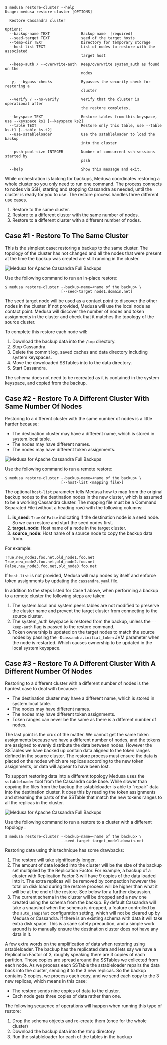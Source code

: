 
```
$ medusa restore-cluster --help
Usage: medusa restore-cluster [OPTIONS]

  Restore Cassandra cluster

Options:
  --backup-name TEXT              Backup name  [required]
  --seed-target TEXT              seed of the target hosts
  --temp-dir TEXT                 Directory for temporary storage
  --host-list TEXT                List of nodes to restore with the associated
                                  target host

  --keep-auth / --overwrite-auth  Keep/overwrite system_auth as found on the
                                  nodes

  -y, --bypass-checks             Bypasses the security check for restoring a
                                  cluster

  --verify / --no-verify          Verify that the cluster is operational after
                                  the restore completes,

  --keyspace TEXT                 Restore tables from this keyspace, use --keyspace ks1 [--keyspace ks2]
  --table TEXT                    Restore only this table, use --table ks.t1 [--table ks.t2]
  --use-sstableloader             Use the sstableloader to load the backup
                                  into the cluster

  --pssh-pool-size INTEGER        Number of concurrent ssh sessions started by
                                  pssh

  --help                          Show this message and exit.
```

While orchestration is lacking for backups, Medusa coordinates restoring a whole cluster so you only need to run one command. The process connects to nodes via SSH, starting and stopping Cassandra as needed, until the cluster is ready for you to use. The restore process handles three different use cases.

1. Restore to the same cluster. 
1. Restore to a different cluster with the same number of nodes. 
1. Restore to a different cluster with a different number of nodes.

## Case #1 - Restore To The Same Cluster

This is the simplest case: restoring a backup to the same cluster. The topology of the cluster has not changed and all the nodes that were present at the time the backup was created are still running in the cluster.

![Medusa for Apache Cassandra Full Backups](images/cassandra_medusa_restore_case_1.png)


Use the following command to run an in-place restore:  

```
$ medusa restore-cluster --backup-name=<name of the backup> \
                         [--seed-target node1.domain.net]
```

The seed target node will be used as a contact point to discover the other nodes in the cluster. If not provided, Medusa will use the local node as contact point. Medusa will discover the number of nodes and token assignments in the cluster and check that it matches the topology of the source cluster.

To complete this restore each node will:
 
1. Download the backup data into the `/tmp` directory.
1. Stop Cassandra.
1. Delete the commit log, saved caches and data directory including system keyspaces.
1. Move the downloaded SSTables into to the data directory.
1. Start Cassandra.

The schema does not need to be recreated as it is contained in the system keyspace, and copied from the backup.


## Case #2 - Restore To A Different Cluster With Same Number Of Nodes

Restoring to a different cluster with the same number of nodes is a little harder because:

- The destination cluster may have a different name, which is stored in system.local table.
- The nodes may have different names.
- The nodes may have different token assignments.

![Medusa for Apache Cassandra Full Backups](images/cassandra_medusa_restore_case_2.png)

Use the following command to run a remote restore:

```
$ medusa restore-cluster --backup-name=<name of the backup> \
                         [--host-list <mapping file>]
```

The optional `host-list` parameter tells Medusa how to map from the original backup nodes to the destination nodes in the new cluster, which is assumed to be a working Cassandra cluster. The mapping file must be a Command Separated File (without a heading row) with the following columns: 

1. **is_seed**: `True` or `False` indicating if the destination node is a seed node. So we can restore and start the seed nodes first. 
1. **target_node**: Host name of a node in the target cluster. 
1. **source_node**: Host name of a source node to copy the backup data from. 

For example:  

```
True,new_node1.foo.net,old_node1.foo.net
True,new_node2.foo.net,old_node2.foo.net
False,new_node3.foo.net,old_node3.foo.net
```

If `host-list` is not provided, Medusa will map nodes by itself and enforce token assignments by updating the `cassandra.yaml` file.

In addition to the steps listed for Case 1 above, when performing a backup to a remote cluster the following steps are taken:  

1. The system.local and system.peers tables are not modified to preserve the cluster name and prevent the target cluster from connecting to the source cluster.
1. The system_auth keyspace is restored from the backup, unless the `--keep-auth` flag is passed to the restore command.
1. Token ownership is updated on the target nodes to match the source nodes by passing the `-Dcassandra.initial_token` JVM parameter when the node is restarted. Which causes ownership to be updated in the local system keyspace.

## Case #3 - Restore To A Different Cluster With A Different Number Of Nodes

Restoring to a different cluster with a different number of nodes is the hardest case to deal with because:

- The destination cluster may have a different name, which is stored in system.local table.
- The nodes may have different names.
- The nodes may have different token assignments.
- Token ranges can never be the same as there is a different number of nodes. 

The last point is the crux of the matter. We cannot get the same token assignments because we have a different number of nodes, and the tokens are assigned to evenly distribute the data between nodes. However the SSTables we have backed up contain data aligned to the token ranges defined in the source cluster. The restore process must ensure the data is placed on the nodes which are replicas according to the new token assignments, or data will appear to have been lost. 

To support restoring data into a different topology Medusa uses the `sstableloader` tool from the Cassandra code base. While slower than copying the files from the backup the sstableloader is able to “repair” data into the destination cluster. It does this by reading the token assignments and streaming the parts of the SSTable that match the new tokens ranges to all the replicas in the cluster.

![Medusa for Apache Cassandra Full Backups](images/cassandra_medusa_restore_case_3.png)


Use the following command to run a restore to a cluster with a different topology :  

```
$ medusa restore-cluster --backup-name=<name of the backup> \
                         --seed-target target_node1.domain.net
```


Restoring data using this technique has some drawbacks: 

1. The restore will take significantly longer.
1. The amount of data loaded into the cluster will be the size of the backup set multiplied by the Replication Factor. For example, a backup of a cluster with Replication Factor 3 will have 9 copies of the data loaded into it. The extra replicas will be removed by compaction however the total on disk load during the restore process will be higher than what it will be at the end of the restore. See below for a further discussion.  
1. The current schema in the cluster will be dropped and a new one created using the schema from the backup. By default Cassandra will take a snapshot when the schema is dropped, a feature controlled by the `auto_snapshot` configuration setting, which will not be cleared up by Medusa or Cassandra. If there is an existing schema with data it will take extra disk space. This is a sane safety precaution, and a simple work around is to manually ensure the destination cluster does not have any data in it.

A few extra words on the amplification of data when restoring using sstableloader. The backup has the replicated data and lets say we have a Replication Factor of 3, roughly speaking there are 3 copies of each partition. Those copies are spread around the SSTables we collected from each node. As we process each SSTable the sstableloader repairs the data back into the cluster, sending it to the 3 new replicas. So the backup contains 3 copies, we process each copy, and we send each copy to the 3 new replicas, which means in this case:  

- The restore sends nine copies of data to the cluster. 
- Each node gets three copies of data rather than one.

The following sequence of operations will happen when running this type of restore:  

1. Drop the schema objects and re-create them (once for the whole cluster)
1. Download the backup data into the /tmp directory
1. Run the sstableloader for each of the tables in the backup